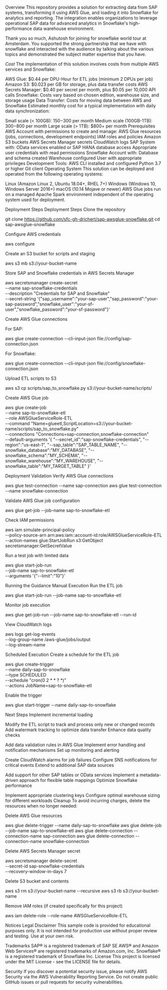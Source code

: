 Overview
This repository provides a solution for extracting data from SAP systems, transforming it using AWS Glue, and loading it into Snowflake for analytics and reporting. The integration enables organizations to leverage operational SAP data for advanced analytics in Snowflake's high-performance data warehouse environment.

Thank you so much, Ashutosh for joining for snowflake world tour at Amsterdam. You supported the strong partnership that we have with snowflake and interacted with the audience by talking about the various topics and demonstrated the subject matter expertise that you have.

*Cost*
The implementation of this solution involves costs from multiple AWS services and Snowflake:

AWS Glue: $0.44 per DPU-Hour for ETL jobs (minimum 2 DPUs per job)
Amazon S3: $0.023 per GB for storage, plus data transfer costs
AWS Secrets Manager: $0.40 per secret per month, plus $0.05 per 10,000 API calls
Snowflake: Costs vary based on chosen edition, warehouse size, and storage usage
Data Transfer: Costs for moving data between AWS and Snowflake
Estimated monthly cost for a typical implementation with daily data synchronization:

Small scale (< 100GB): $150-$300 per month
Medium scale (100GB-1TB): $300-$800 per month
Large scale (> 1TB): $800+ per month
Prerequisites
AWS Account with permissions to create and manage:
AWS Glue resources (jobs, connections, development endpoints)
IAM roles and policies
Amazon S3 buckets
AWS Secrets Manager secrets
CloudWatch logs
SAP System with:
OData services enabled or
SAP HANA database access
Appropriate user credentials with read permissions
Snowflake Account with:
Database and schema created
Warehouse configured
User with appropriate privileges
Development Tools:
AWS CLI installed and configured
Python 3.7 or higher
Git client
Operating System
This solution can be deployed and operated from the following operating systems:

Linux (Amazon Linux 2, Ubuntu 18.04+, RHEL 7+)
Windows (Windows 10, Windows Server 2016+)
macOS (10.14 Mojave or newer)
AWS Glue jobs run on a managed Apache Spark environment independent of the operating system used for deployment.

Deployment Steps
Deployment Steps
Clone the repository

git clone https://github.com/sfc-gh-drichert/sap-awsglue-snowflake.git
cd sap-awsglue-snowflake



Configure AWS credentials

aws configure



Create an S3 bucket for scripts and staging

aws s3 mb s3://your-bucket-name



Store SAP and Snowflake credentials in AWS Secrets Manager

aws secretsmanager create-secret \
  --name sap-snowflake-credentials \
  --description "Credentials for SAP and Snowflake" \
  --secret-string '{"sap_username":"your-sap-user","sap_password":"your-sap-password","snowflake_user":"your-sf-user","snowflake_password":"your-sf-password"}'



Create AWS Glue connections

For SAP:

aws glue create-connection --cli-input-json file://config/sap-connection.json



For Snowflake:

aws glue create-connection --cli-input-json file://config/snowflake-connection.json



Upload ETL scripts to S3

aws s3 cp scripts/sap_to_snowflake.py s3://your-bucket-name/scripts/



Create AWS Glue job

aws glue create-job \
  --name sap-to-snowflake-etl \
  --role AWSGlueServiceRole-ETL \
  --command "Name=glueetl,ScriptLocation=s3://your-bucket-name/scripts/sap_to_snowflake.py" \
  --connections "Connections=sap-connection,snowflake-connection" \
  --default-arguments '{
    "--secret_id":"sap-snowflake-credentials",
    "--region":"us-east-1",
    "--sap_table":"SAP_TABLE_NAME",
    "--snowflake_database":"MY_DATABASE",
    "--snowflake_schema":"MY_SCHEMA",
    "--snowflake_warehouse":"MY_WAREHOUSE",
    "--snowflake_table":"MY_TARGET_TABLE"
  }'



Deployment Validation
Verify AWS Glue connections

aws glue test-connection --name sap-connection
aws glue test-connection --name snowflake-connection



Validate AWS Glue job configuration

aws glue get-job --job-name sap-to-snowflake-etl



Check IAM permissions

aws iam simulate-principal-policy \
  --policy-source-arn arn:aws:iam::account-id:role/AWSGlueServiceRole-ETL \
  --action-names glue:StartJobRun s3:GetObject secretsmanager:GetSecretValue



Run a test job with limited data

aws glue start-job-run \
  --job-name sap-to-snowflake-etl \
  --arguments '{"--limit":"10"}'



Running the Guidance
Manual Execution
Run the ETL job

aws glue start-job-run --job-name sap-to-snowflake-etl



Monitor job execution

aws glue get-job-run --job-name sap-to-snowflake-etl --run-id <job-run-id>



View CloudWatch logs

aws logs get-log-events \
  --log-group-name /aws-glue/jobs/output \
  --log-stream-name <job-run-id>



Scheduled Execution
Create a schedule for the ETL job

aws glue create-trigger \
  --name daily-sap-to-snowflake \
  --type SCHEDULED \
  --schedule "cron(0 2 * * ? *)" \
  --actions JobName=sap-to-snowflake-etl



Enable the trigger

aws glue start-trigger --name daily-sap-to-snowflake



Next Steps
Implement incremental loading

Modify the ETL script to track and process only new or changed records
Add watermark tracking to optimize data transfer
Enhance data quality checks

Add data validation rules in AWS Glue
Implement error handling and notification mechanisms
Set up monitoring and alerting

Create CloudWatch alarms for job failures
Configure SNS notifications for critical events
Extend to additional SAP data sources

Add support for other SAP tables or OData services
Implement a metadata-driven approach for flexible table mappings
Optimize Snowflake performance

Implement appropriate clustering keys
Configure optimal warehouse sizing for different workloads
Cleanup
To avoid incurring charges, delete the resources when no longer needed:

Delete AWS Glue resources

aws glue delete-trigger --name daily-sap-to-snowflake
aws glue delete-job --job-name sap-to-snowflake-etl
aws glue delete-connection --connection-name sap-connection
aws glue delete-connection --connection-name snowflake-connection



Delete AWS Secrets Manager secret

aws secretsmanager delete-secret \
  --secret-id sap-snowflake-credentials \
  --recovery-window-in-days 7



Delete S3 bucket and contents

aws s3 rm s3://your-bucket-name --recursive
aws s3 rb s3://your-bucket-name



Remove IAM roles (if created specifically for this project)

aws iam delete-role --role-name AWSGlueServiceRole-ETL



Notices
Legal Disclaimer
This sample code is provided for educational purposes only. It is not intended for production use without proper review and testing. Use at your own risk.

Trademarks
SAP® is a registered trademark of SAP SE
AWS® and Amazon Web Services® are registered trademarks of Amazon.com, Inc.
Snowflake® is a registered trademark of Snowflake Inc.
License
This project is licensed under the MIT License - see the LICENSE file for details.

Security
If you discover a potential security issue, please notify AWS Security via the AWS Vulnerability Reporting Service. Do not create public GitHub issues or pull requests for security vulnerabilities.
